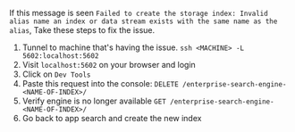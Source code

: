 If this message is seen `Failed to create the storage index: Invalid alias name an index or data stream exists with the same name as the alias`, Take these steps to fix the issue. 

1. Tunnel to machine that's having the issue. `ssh <MACHINE> -L 5602:localhost:5602`
2. Visit `localhost:5602` on your browser and login
3. Click on `Dev Tools`
4. Paste this request into the console: `DELETE /enterprise-search-engine-<NAME-OF-INDEX>/`
5. Verify engine is no longer available `GET /enterprise-search-engine-<NAME-OF-INDEX>/`
6. Go back to app search and create the new index